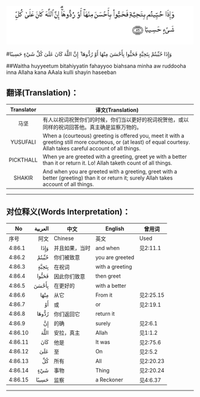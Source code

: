 ![004:086](images/004_086.gif)

#وَإِذَا حُيِّيتُمْ بِتَحِيَّةٍ فَحَيُّوا بِأَحْسَنَ مِنْهَا أَوْ رُدُّوهَا ۗ إِنَّ اللَّهَ كَانَ عَلَىٰ كُلِّ شَيْءٍ حَسِيبًا 

##Waitha huyyeetum bitahiyyatin fahayyoo biahsana minha aw ruddooha inna Allaha kana AAala kulli shayin haseeban 

## 翻译(Translation)：

| Translator | 译文(Translation)                                            |
| :--------: | ------------------------------------------------------------ |
|    马坚    | 有人以祝词祝贺你们的时候，你们当以更好的祝词祝贺他，或以同样的祝词回答他。真主确是监察万物的。 |
|  YUSUFALI  | When a (courteous) greeting is offered you, meet it with a greeting still more courteous, or (at least) of equal courtesy. Allah takes careful account of all things. |
| PICKTHALL  | When ye are greeted with a greeting, greet ye with a better than it or return it. Lo! Allah taketh count of all things. |
|   SHAKIR   | And when you are greeted with a greeting, greet with a better (greeting) than it or return it; surely Allah takes account of all things. |

---

## 对位释义(Words Interpretation)：

| No   | العربية | 中文    | English | 曾用词 |
| ---- | ------: | ------- | ------- | ------ |
| 序号 |    阿文 | Chinese | 英文    | Used   |
| 4:86.1  | وَإِذَا  | 并且如果，当时 | and when        | 见2:11.1  |
| 4:86.2  | حُيِّيتُمْ | 你们被致意     | you are greeted |           |
| 4:86.3  | بِتَحِيَّةٍ | 在祝词         | with a greeting |           |
| 4:86.4  | فَحَيُّوا | 因此你们致意   | then greet      |           |
| 4:86.5  | بِأَحْسَنَ | 在更好的       | with a better   |           |
| 4:86.6  | مِنْهَا  | 从它           | From it         | 见2:25.15 |
| 4:86.7  | أَوْ    | 或             | or              | 见2:19.1  |
| 4:86.8  | رُدُّوهَا | 你们返回它     | return it       |           |
| 4:86.9  | إِنَّ    | 的确           | surely          | 见2:6.1   |
| 4:86.10 | اللَّهَ  | 安拉，真主     | Allah           | 见1:1.2   |
| 4:86.11 | كَانَ   | 他是           | It was          | 见2:75.6  |
| 4:86.12 | عَلَىٰ   | 至             | On              | 见2:5.2   |
| 4:86.13 | كُلِّ    | 所有           | All             | 见2:20.23 |
| 4:86.14 | شَيْءٍ   | 事物           | Thing           | 见2:20.24 |
| 4:86.15 | حَسِيبًا | 监察           | a Reckoner      | 见4:6.37  |

---
